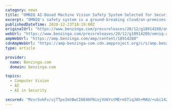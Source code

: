```yaml
---
category: news
title: "OMNIQ AI-Based Machine Vision Safety System Selected for Security and Protection of a Non-U.S. Government Leader"
excerpt: "OMNIQ's safety system is a ground-breaking cloud/on-premises-based security solution for Homeland Security, Safe City and Safe Campus applications that uses unique, patented AI-based computer vision technology and software to gather real-time data in order ..."
publishedDateTime: 2020-12-23T18:19:00Z
originalUrl: "https://www.benzinga.com/pressreleases/20/12/g18914280/omniq-ai-based-machine-vision-safety-system-selected-for-security-and-protection-of-a-non-u-s-gove"
webUrl: "https://www.benzinga.com/pressreleases/20/12/g18914280/omniq-ai-based-machine-vision-safety-system-selected-for-security-and-protection-of-a-non-u-s-gove"
ampWebUrl: "https://amp.benzinga.com/amp/content/18914280"
cdnAmpWebUrl: "https://amp-benzinga-com.cdn.ampproject.org/c/s/amp.benzinga.com/amp/content/18914280"
type: article

provider:
  name: Benzinga.com
  domain: benzinga.com

topics:
  - Computer Vision
  - AI
  - AI in Security

secured: "MzsrSvkFv/ujTTpxImVBwCI6E46FNiojVU6YstMErm5TiqJAh+MAU/+ubi14Z3y34xd+eRaDsXP5j6w56fDin8YbdNilRQB3kptdgefyJEhEIo55tM7ynqPLdHc+pQ2hskRSoF+WBMVFROYgcxDNTuY31UE5j0OYbFNo03SLvaPgIPGbnEXhbVLpsfyT6aWkfrv74+1HM+Dzl+Iyj7ZNjJ05EMUXAZDMvlYliSG0Kqpr7TI//ujIpLCDjMdXWLp2PlgA0xoAK0HhSD+mMTCj6aQWtkiUu2B2g7osGQgYkznH3yxPs/X25yc47eyTGkFftnjXxx9ILLLzlngen6eYMxgmGPSoC9EQaubLgiCBt1I=;E7hxfO45SYreNHIN3FM+NQ=="
---
```


